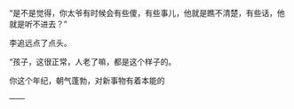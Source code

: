 “是不是觉得，你太爷有时候会有些傻，有些事儿，他就是瞧不清楚，有些话，他就是听不进去？”

李追远点了点头。

“孩子，这很正常，人老了嘛，都是这个样子的。

你这个年纪，朝气蓬勃，对新事物有着本能的

——

